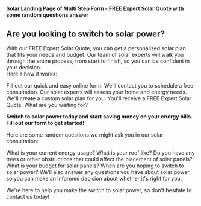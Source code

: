 <h4>Solar Landing Page of Multi Step Form - FREE Expert Solar Quote with some random questions answer</h4>

<h2>Are you looking to switch to solar power?</h2>
<p>
With our FREE Expert Solar Quote, you can get a personalized solar plan that fits your needs and budget. Our team of solar experts will walk you through the entire process, from start to finish, so you can be confident in your decision.
<br>
Here's how it works:
</p>

Fill out our quick and easy online form.
We'll contact you to schedule a free consultation.
Our solar experts will assess your home and energy needs.
We'll create a custom solar plan for you.
You'll receive a FREE Expert Solar Quote.
What are you waiting for?

<b>Switch to solar power today and start saving money on your energy bills. Fill out our form to get started!</b><br>

Here are some random questions we might ask you in our solar consultation:

What is your current energy usage?
What is your roof like?
Do you have any trees or other obstructions that could affect the placement of solar panels?
What is your budget for solar panels?
When are you hoping to switch to solar power?
We'll also answer any questions you have about solar power, so you can make an informed decision about whether it's right for you.

We're here to help you make the switch to solar power, so don't hesitate to contact us today!
